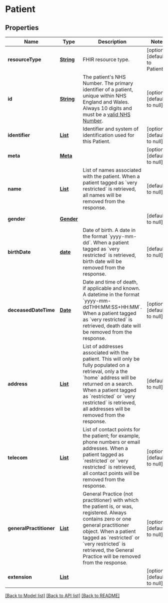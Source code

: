 # Patient
## Properties

Name | Type | Description | Notes
------------ | ------------- | ------------- | -------------
**resourceType** | [**String**](string.md) | FHIR resource type. | [optional] [default to Patient]
**id** | [**String**](string.md) | The patient&#39;s NHS Number. The primary identifier of a patient, unique within NHS England and Wales. Always 10 digits and must be a [valid NHS Number](https://www.datadictionary.nhs.uk/data_dictionary/attributes/n/nhs/nhs_number_de.asp). | [optional] [default to null]
**identifier** | [**List**](object.md) | Identifier and system of identification used for this Patient. | [optional] [default to null]
**meta** | [**Meta**](Meta.md) |  | [optional] [default to null]
**name** | [**List**](HumanName.md) | List of names associated with the patient.  When a patient tagged as &#x60;very restricted&#x60; is retrieved, all names will be removed from the response.  | [default to null]
**gender** | [**Gender**](Gender.md) |  | [default to null]
**birthDate** | [**date**](date.md) | Date of birth. A date in the format &#x60;yyyy-mm-dd&#x60;.  When a patient tagged as &#x60;very restricted&#x60; is retrieved, birth date will be removed from the response.  | [default to null]
**deceasedDateTime** | [**Date**](DateTime.md) | Date and time of death, if applicable and known. A datetime in the format &#x60;yyyy-mm-ddTHH:MM:SS+HH:MM&#x60;.  When a patient tagged as &#x60;very restricted&#x60; is retrieved, death date will be removed from the response.  | [optional] [default to null]
**address** | [**List**](Address.md) | List of addresses associated with the patient.  This will only be fully populated on a retrieval, only a the &#x60;home&#x60; address will be returned on a search.  When a patient tagged as &#x60;restricted&#x60; or &#x60;very restricted&#x60; is retrieved, all addresses will be removed from the response.  | [default to null]
**telecom** | [**List**](ContactPoint.md) | List of contact points for the patient; for example, phone numbers or email addresses.  When a patient tagged as &#x60;restricted&#x60; or &#x60;very restricted&#x60; is retrieved, all contact points will be removed from the response.  | [optional] [default to null]
**generalPractitioner** | [**List**](GeneralPractitionerReference.md) | General Practice (not practitioner) with which the patient is, or was, registered. Always contains zero or one general practitioner object.  When a patient tagged as &#x60;restricted&#x60; or &#x60;very restricted&#x60; is retrieved, the General Practice will be removed from the response.  | [optional] [default to null]
**extension** | [**List**](anyOf&lt;Deduction&gt;.md) |  | [optional] [default to null]

[[Back to Model list]](../README.md#documentation-for-models) [[Back to API list]](../README.md#documentation-for-api-endpoints) [[Back to README]](../README.md)

